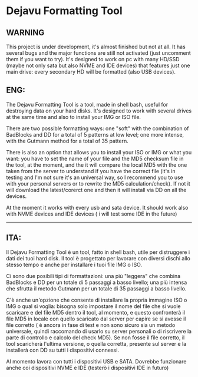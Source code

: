 # Dejavu Formatting Tool

## WARNING

This project is under development, it's almost finished but not at all. It has several bugs and the major functions are still not activated (just uncomment them if you want to try). It's designed to work on pc with many HD/SSD (maybe not only sata but also NVME and IDE devices) that features just one main drive: every secondary HD will be formatted (also USB devices).




## ENG:

The Dejavu Formatting Tool is a tool, made in shell bash, useful for destroying data on your hard disks. It's designed to work with several drives at the same time and also to install your IMG or ISO file.

There are two possible formatting ways: one "soft" with the combination of BadBlocks and DD for a total of 5 patterns at low level; one more intense, with the Gutmann method for a total of 35 pattern.

There is also an option that allows you to install your ISO or IMG or what you want: you have to set the name of your file and the MD5 checksum file in the tool, at the moment, and the it will compare the local MD5 with the one taken from the server to understand if you have the correct file (it's in testing and I'm not sure it's an universal way, so I recommend you to use with your personal servers or to rewrite the MD5 calculation/check). If not it will download the latest/corerct one and then it will install via DD on all the devices.

At the moment it works with every usb and sata device. It should work also with NVME devices and IDE devices ( i will test some IDE in the future)



---------------------------------------------------------------------------------

## ITA:

Il Dejavu Formatting Tool è un tool, fatto in shell bash, utile per distruggere i dati dei tuoi hard disk. Il tool è progettato per lavorare con diversi dischi allo stesso tempo e anche per installare i tuoi file IMG o ISO.

Ci sono due posibili tipi di formattazioni: una più "leggera" che combina BadBlocks e DD per un totale di 5 passaggi a basso livello; una più intensa che sfrutta il metodo Gutmann per un totale di 35 passaggi a basso livello.

C'è anche un'opzione che consente di installare la propria immagine ISO o IMG o qual si voglia: bisogna solo impostare il nome del file che si vuole scaricare e del file MD5 dentro il tool, al momento, e questo confronterà il file MD5 in locale con quello scaricato dal server per capire se si avesse il file corretto ( è ancora in fase di test e non sono sicuro sia un metodo universale, quindi raccomando di usarlo su server personali o di riscrivere la parte di controllo e calcolo del check MD5). Se non fosse il file corretto, il tool scaricherà l'ultima versione, o quella corretta, presente sul server e la installerà con DD su tutti i dispositivi connessi.

Al momento lavora con tutti i dispositivi USB e SATA. Dovrebbe funzionare anche coi dispositivi NVME e IDE (testerò i dispositivi IDE in futuro)


